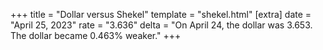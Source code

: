 +++
title = "Dollar versus Shekel"
template = "shekel.html"
[extra]
date = "April 25, 2023"
rate = "3.636"
delta = "On April 24, the dollar was 3.653. The dollar became 0.463% weaker."
+++
